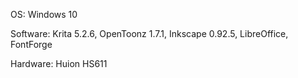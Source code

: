 OS: Windows 10

Software: Krita 5.2.6, OpenToonz 1.7.1, Inkscape 0.92.5, LibreOffice, FontForge

Hardware: Huion HS611

<!--
**micheliaHEART/micheliaHEART** is a ✨ _special_ ✨ repository because its `README.md` (this file) appears on your GitHub profile.

Here are some ideas to get you started:

- 🔭 I’m currently working on ...
- 🌱 I’m currently learning ...
- 👯 I’m looking to collaborate on ...
- 🤔 I’m looking for help with ...
- 💬 Ask me about ...
- 📫 How to reach me: ...
- 😄 Pronouns: ...
- ⚡ Fun fact: ...
-->
